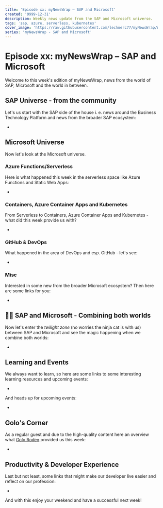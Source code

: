 ```yaml
---
title: 'Episode xx: myNewsWrap – SAP and Microsoft'
created: '9999-12-31'
description: Weekly news update from the SAP and Microsoft universe.
tags: 'sap, azure, serverless, kubernetes'
cover_image: 'https://raw.githubusercontent.com/lechnerc77/myNewsWrap/main/episodes/cover-images/Logo_small.jpg'
series: 'myNewsWrap - SAP and Microsoft'
---
```


# Episode xx: myNewsWrap – SAP and Microsoft

Welcome to this week's edition of myNewsWrap, news from the world of SAP, Microsoft and the world in between.

## SAP Universe - from the community

Let's us start with the SAP side of the house i. e. news around the Business Technology Platform and news from the broader SAP ecosystem:

* []()

## Microsoft Universe

Now let's look at the Microsoft universe.

### Azure Functions/Serverless

Here is what happened this week in the serverless space like Azure Functions and Static Web Apps:

* []()

### Containers, Azure Container Apps and Kubernetes

From Serverless to Containers, Azure Container Apps and Kubernetes - what did this week provide us with?

* []()

### GitHub & DevOps

What happened in the area of DevOps and esp. GitHub - let's see:

* []()

### Misc

Interested in some new from the broader Microsoft ecosystem? Then here are some links for you:

* []()

## 🐱‍👤 SAP and Microsoft - Combining both worlds

Now let's enter the _twilight zone_ (no worries the ninja cat is with us) between SAP and Microsoft and see the magic happening when we combine both worlds:

* []()

## Learning and Events

We always want to learn, so here are some links to some interesting learning resources and upcoming events:

* []()

And heads up for upcoming events:

* []()

## Golo's Corner

As a regular guest and due to the high-quality content here an overview what [Golo Roden](https://twitter.com/goloroden) provided us this week:

* []()

## Productivity & Developer Experience

Last but not least, some links that might make our developer live easier and reflect on our profession:

* []()

And with this enjoy your weekend and have a successful next week!

